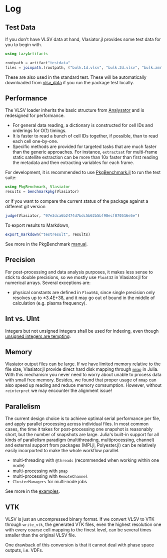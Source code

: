 # Log

## Test Data

If you don't have VLSV data at hand, Vlasiator.jl provides some test data for you to begin with.

```julia
using LazyArtifacts

rootpath = artifact"testdata"
files = joinpath.(rootpath, ("bulk.1d.vlsv", "bulk.2d.vlsv", "bulk.amr.vlsv"))
```

These are also used in the standard test. These will be automatically downloaded from [vlsv_data](https://github.com/henry2004y/vlsv_data) if you run the package test locally.

## Performance

The VLSV loader inherits the basic structure from [Analysator](https://github.com/fmihpc/analysator) and is redesigned for performance.

* For general data reading, a dictionary is constructed for cell IDs and orderings for O(1) timings.
* It is faster to read a bunch of cell IDs together, if possible, than to read each cell one-by-one.
* Specific methods are provided for targeted tasks that are much faster than the generic approaches. For instance, `extractsat` for multi-frame static satellite extraction can be more than 10x faster than first reading the metadata and then extracting variables for each frame.

For development, it is recommended to use [PkgBenchmark.jl](https://github.com/JuliaCI/PkgBenchmark.jl) to run the test suite:

```julia
using PkgBenchmark, Vlasiator
results = benchmarkpkg(Vlasiator)
```

or if you want to compare the current status of the package against a different git version

```julia
judge(Vlasiator, "97e3dca6b2474d7bdc5b62b5bf98ecf070516e5e")
```

To export results to Markdown,

```julia
export_markdown("testresult", results)
```

See more in the PkgBenchmark [manual](https://juliaci.github.io/PkgBenchmark.jl/dev/).

## Precision

For post-processing and data analysis purposes, it makes less sense to stick to double precisions, so we mostly use `Float32` in Vlasiator.jl for numerical arrays. Several exceptions are:

* physical constants are defined in `Float64`, since single precision only resolves up to ±3.4E+38, and it may go out of bound in the middle of calculation (e.g. plasma frequency).

## Int vs. UInt

Integers but not unsigned integers shall be used for indexing, even though [unsigned integers are tempting](http://eigen.tuxfamily.org/index.php?title=FAQ#Why_Eigen.27s_API_is_using_signed_integers_for_sizes.2C_indices.2C_etc..3F).

## Memory

Vlasiator output files can be large. If we have limited memory relative to the file size, Vlasiator.jl provide direct hard disk mapping through [`mmap`](https://docs.julialang.org/en/v1/stdlib/Mmap/) in Julia. With this mechanism you never need to worry about unable to process data with small free memory. Besides, we found that proper usage of `mmap` can also speed up reading and reduce memory comsumption. However, without `reinterpret` we may encounter the alignment issue!

## Parallelism

The current design choice is to achieve optimal serial performance per file, and apply parallel processing across individual files. In most common cases, the time it takes for post-processing one snapshot is reasonably short, but the number of snapshots are large. Julia's built-in support for all kinds of parallelism paradigm (multithreading, multiprocessing, channel) and external support from packages (MPI.jl, Polyester.jl) can be relatively easily incorported to make the whole workflow parallel.

* multi-threading with `@threads` (recommended when working within one node)
* multi-processing with `pmap` 
* multi-processing with `RemoteChannel`
* `ClusterManagers` for multi-node jobs

See more in the [examples](https://github.com/henry2004y/Vlasiator.jl/tree/master/examples).

## VTK

VLSV is just an uncompressed binary format. If we convert VLSV to VTK through `write_vtk`, the generated VTK files, even the highest resolution one with every coarse cell mapping to the finest level, can be several times smaller than the original VLSV file.

One drawback of this conversion is that it cannot deal with phase space outputs, i.e. VDFs.